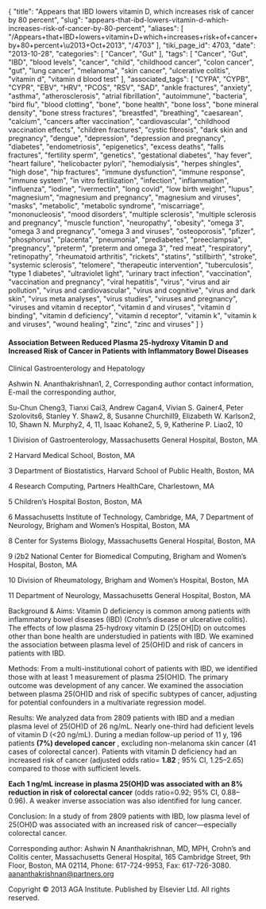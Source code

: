 {
    "title": "Appears that IBD lowers vitamin D, which increases risk of cancer by 80 percent",
    "slug": "appears-that-ibd-lowers-vitamin-d-which-increases-risk-of-cancer-by-80-percent",
    "aliases": [
        "/Appears+that+IBD+lowers+vitamin+D+which+increases+risk+of+cancer+by+80+percent+\u2013+Oct+2013",
        "/4703"
    ],
    "tiki_page_id": 4703,
    "date": "2013-10-28",
    "categories": [
        "Cancer",
        "Gut"
    ],
    "tags": [
        "Cancer",
        "Gut",
        "IBD",
        "blood levels",
        "cancer",
        "child",
        "childhood cancer",
        "colon cancer",
        "gut",
        "lung cancer",
        "melanoma",
        "skin cancer",
        "ulcerative colitis",
        "vitamin d",
        "vitamin d blood test"
    ],
    "associated_tags": [
        "CYPA",
        "CYPB",
        "CYPR",
        "EBV",
        "HRV",
        "PCOS",
        "RSV",
        "SAD",
        "ankle fractures",
        "anxiety",
        "asthma",
        "atherosclerosis",
        "atrial fibrillation",
        "autoimmune",
        "bacteria",
        "bird flu",
        "blood clotting",
        "bone",
        "bone health",
        "bone loss",
        "bone mineral density",
        "bone stress fractures",
        "breastfed",
        "breathing",
        "caesarean",
        "calcium",
        "cancers after vaccination",
        "cardiovascular",
        "childhood vaccination effects",
        "children fractures",
        "cystic fibrosis",
        "dark skin and pregnancy",
        "dengue",
        "depression",
        "depression and pregnancy",
        "diabetes",
        "endometriosis",
        "epigenetics",
        "excess deaths",
        "falls fractures",
        "fertility sperm",
        "genetics",
        "gestational diabetes",
        "hay fever",
        "heart failure",
        "helicobacter pylori",
        "hemodialysis",
        "herpes shingles",
        "high dose",
        "hip fractures",
        "immune dysfunction",
        "immune response",
        "immune system",
        "in vitro fertilization",
        "infection",
        "inflammation",
        "influenza",
        "iodine",
        "ivermectin",
        "long covid",
        "low birth weight",
        "lupus",
        "magnesium",
        "magnesium and pregnancy",
        "magnesium and viruses",
        "masks",
        "metabolic",
        "metabolic syndrome",
        "miscarriage",
        "mononucleosis",
        "mood disorders",
        "multiple sclerosis",
        "multiple sclerosis and pregnancy",
        "muscle function",
        "neuropathy",
        "obesity",
        "omega 3",
        "omega 3 and pregnancy",
        "omega 3 and viruses",
        "osteoporosis",
        "pfizer",
        "phosphorus",
        "placenta",
        "pneumonia",
        "prediabetes",
        "preeclampsia",
        "pregnancy",
        "preterm",
        "preterm and omega 3",
        "red meat",
        "respiratory",
        "retinopathy",
        "rheumatoid arthritis",
        "rickets",
        "statins",
        "stillbirth",
        "stroke",
        "systemic sclerosis",
        "telomere",
        "therapeutic intervention",
        "tuberculosis",
        "type 1 diabetes",
        "ultraviolet light",
        "urinary tract infection",
        "vaccination",
        "vaccination and pregnancy",
        "viral hepatitis",
        "virus",
        "virus and air pollution",
        "virus and cardiovascular",
        "virus and cognitive",
        "virus and dark skin",
        "virus meta analyses",
        "virus studies",
        "viruses and pregnancy",
        "viruses and vitamin d receptor",
        "vitamin d and viruses",
        "vitamin d binding",
        "vitamin d deficiency",
        "vitamin d receptor",
        "vitamin k",
        "vitamin k and viruses",
        "wound healing",
        "zinc",
        "zinc and viruses"
    ]
}


#### Association Between Reduced Plasma 25-hydroxy Vitamin D and Increased Risk of Cancer in Patients with Inflammatory Bowel Diseases

Clinical Gastroenterology and Hepatology

Ashwin N. Ananthakrishnan1, 2, Corresponding author contact information, E-mail the corresponding author,

Su-Chun Cheng3,     Tianxi Cai3,     Andrew Cagan4,    Vivian S. Gainer4,    Peter Szolovits6,    Stanley Y. Shaw2, 8,    Susanne Churchill9,    Elizabeth W. Karlson2, 10,    Shawn N. Murphy2, 4, 11,    Isaac Kohane2, 5, 9,    Katherine P. Liao2, 10

1 Division of Gastroenterology, Massachusetts General Hospital, Boston, MA

2 Harvard Medical School, Boston, MA

3 Department of Biostatistics, Harvard School of Public Health, Boston, MA

4 Research Computing, Partners HealthCare, Charlestown, MA

5 Children’s Hospital Boston, Boston, MA

6 Massachusetts Institute of Technology, Cambridge, MA, 7 Department of Neurology, Brigham and Women’s Hospital, Boston, MA

8 Center for Systems Biology, Massachusetts General Hospital, Boston, MA

9 i2b2 National Center for Biomedical Computing, Brigham and Women’s Hospital, Boston, MA

10 Division of Rheumatology, Brigham and Women’s Hospital, Boston, MA

11 Department of Neurology, Massachusetts General Hospital, Boston, MA

Background & Aims: Vitamin D deficiency is common among patients with inflammatory bowel diseases (IBD) (Crohn’s disease or ulcerative colitis). The effects of low plasma 25-hydroxy vitamin D (25<span>[OH]</span>D) on outcomes other than bone health are understudied in patients with IBD. We examined the association between plasma level of 25(OH)D and risk of cancers in patients with IBD.

Methods: From a multi-institutional cohort of patients with IBD, we identified those with at least 1 measurement of plasma 25(OH)D. The primary outcome was development of any cancer. We examined the association between plasma 25(OH)D and risk of specific subtypes of cancer, adjusting for potential confounders in a multivariate regression model.

Results: We analyzed data from 2809 patients with IBD and a median plasma level of 25(OH)D of 26 ng/mL. Nearly one-third had deficient levels of vitamin D (<20 ng/mL). During a median follow-up period of 11 y, 196 patients  **(7%) developed cancer** , excluding non-melanoma skin cancer (41 cases of colorectal cancer). Patients with vitamin D deficiency had an increased risk of cancer (adjusted odds ratio= **1.82** ; 95% CI, 1.25–2.65) compared to those with sufficient levels. 

 **Each 1 ng/mL increase in plasma 25(OH)D was associated with an 8% reduction in risk of colorectal cancer**  (odds ratio=0.92; 95% CI, 0.88–0.96). A weaker inverse association was also identified for lung cancer.

Conclusion: In a study of from 2809 patients with IBD, low plasma level of 25(OH)D was associated with an increased risk of cancer—especially colorectal cancer.

Corresponding author: Ashwin N Ananthakrishnan, MD, MPH, Crohn’s and Colitis center, Massachusetts General Hospital, 165 Cambridge Street, 9th Floor, Boston, MA 02114, Phone: 617-724-9953, Fax: 617-726-3080. aananthakrishnan@partners.org

Copyright © 2013 AGA Institute. Published by Elsevier Ltd. All rights reserved.